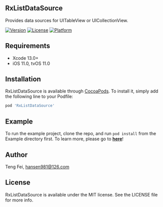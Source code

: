 ## RxListDataSource

Provides data sources for UITableView or UICollectionView.

<!--[![CI Status](https://img.shields.io/travis/chenxing640/RxListDataSource.svg?style=flat)](https://travis-ci.org/chenxing640/RxListDataSource) -->
[![Version](https://img.shields.io/cocoapods/v/RxListDataSource.svg?style=flat)](https://cocoapods.org/pods/RxListDataSource)
[![License](https://img.shields.io/cocoapods/l/RxListDataSource.svg?style=flat)](https://cocoapods.org/pods/RxListDataSource)
[![Platform](https://img.shields.io/cocoapods/p/RxListDataSource.svg?style=flat)](https://cocoapods.org/pods/RxListDataSource)

## Requirements

* Xcode 13.0+
* iOS 11.0, tvOS 11.0

## Installation

RxListDataSource is available through [CocoaPods](https://cocoapods.org). To install
it, simply add the following line to your Podfile:

```ruby
pod 'RxListDataSource'
```

## Example

To run the example project, clone the repo, and run `pod install` from the Example directory first. To learn more, please go to **[here](https://github.com/chenxing640/CXSwiftKit/blob/master/Example/CXSwiftKit/iOS/Modules/Pages/PermissionsViewController.swift
)**!

## Author

Teng Fei, hansen981@126.com

## License

RxListDataSource is available under the MIT license. See the LICENSE file for more info.
